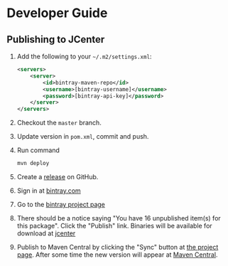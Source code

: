 # Developer Guide

## Publishing to JCenter

1. Add the following to your `~/.m2/settings.xml`:

    ```xml
    <servers>
        <server>
            <id>bintray-maven-repo</id>
            <username>[bintray-username]</username>
            <password>[bintray-api-key]</password>
        </server>
    </servers>
    ```

1. Checkout the `master` branch.
1. Update version in `pom.xml`, commit and push.
1. Run command

    ```bash
    mvn deploy
    ```

1. Create a [release](https://github.com/itsallcode/hamcrest-mutliline-text-matcher/releases) on GitHub.
1. Sign in at [bintray.com](https://bintray.com/login?forwardedFrom=%2Fitsallcode%2Fitsallcode%2Fhamcrest-mutliline-text-matcher)
1. Go to the [bintray project page](https://bintray.com/itsallcode/itsallcode/hamcrest-mutliline-text-matcher)
1. There should be a notice saying "You have 16 unpublished item(s) for this package". Click the "Publish" link. Binaries will be available for download at [jcenter](https://jcenter.bintray.com/org/itsallcode/hamcrest-mutliline-text-matcher/)
1. Publish to Maven Central by clicking the "Sync" button at [the project page](https://bintray.com/itsallcode/itsallcode/hamcrest-mutliline-text-matcher#central). After some time the new version will appear at [Maven Central](https://repo1.maven.org/maven2/org/itsallcode/hamcrest-mutliline-text-matcher/).
